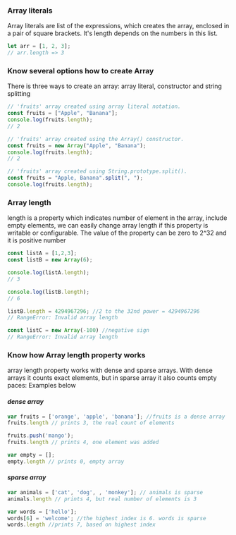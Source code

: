 <h3>Array literals</h3>
<p>Array literals are list of the expressions, which creates the array, enclosed in a pair of square brackets. It's length depends on the numbers in this list.</p>

```js
let arr = [1, 2, 3];
// arr.length => 3
```

<h3> Know several options how to create Array </h3>
<p>There is three ways to create an array: array literal, constructor and string splitting</p>

```js
// 'fruits' array created using array literal notation.
const fruits = ["Apple", "Banana"];
console.log(fruits.length);
// 2

// 'fruits' array created using the Array() constructor.
const fruits = new Array("Apple", "Banana");
console.log(fruits.length);
// 2

// 'fruits' array created using String.prototype.split().
const fruits = "Apple, Banana".split(", ");
console.log(fruits.length);
```

<h3>Array length</h3>
<p>length is a property which indicates number of element in the array, include empty elements, we can easily change array length if this property is writable or configurable. The value of the property can  be zero to 2^32 and it is positive number</p>

```js
const listA = [1,2,3];
const listB = new Array(6);

console.log(listA.length);
// 3

console.log(listB.length);
// 6

listB.length = 4294967296; //2 to the 32nd power = 4294967296
// RangeError: Invalid array length

const listC = new Array(-100) //negative sign
// RangeError: Invalid array length

```

<h3>Know how Array length property works</h3>
<p>array length property works with dense and sparse arrays. With dense arrays it counts exact elements, but in sparse array it also counts empty paces: Examples below</p>
<h4><i>dense array</i></h4>

```js
var fruits = ['orange', 'apple', 'banana']; //fruits is a dense array  
fruits.length // prints 3, the real count of elements

fruits.push('mango');  
fruits.length // prints 4, one element was added

var empty = [];  
empty.length // prints 0, empty array  
```

<h4><i>sparse array</i></h4>

```js
var animals = ['cat', 'dog', , 'monkey']; // animals is sparse  
animals.length // prints 4, but real number of elements is 3

var words = ['hello'];  
words[6] = 'welcome'; //the highest index is 6. words is sparse  
words.length //prints 7, based on highest index 
```
